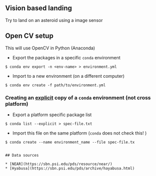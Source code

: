 ## Vision based landing

Try to land on an asteroid using a image sensor

## Open CV setup

This will use OpenCV in Python (Anaconda)

* Export the packages in a specific `conda` environment
~~~
$ conda env export -n <env-name> > environment.yml
~~~
* Import to a new environment (on a different computer)
~~~
$ conda env create -f path/to/environment.yml
~~~

### Creating an [explicit](https://conda.io/docs/using/envs.html#share-an-environment) copy of a `conda` environment (not cross platform)

* Export a platform specific package list
~~~
$ conda list --explicit > spec-file.txt
~~~
* Import this file on the same platform (`conda` does not check this! )
~~~
$ conda create --name environment_name --file spec-file.tx


## Data sources

* [NEAR](https://sbn.psi.edu/pds/resource/near/)
* [Hyabusa](https://sbn.psi.edu/pds/archive/hayabusa.html)

